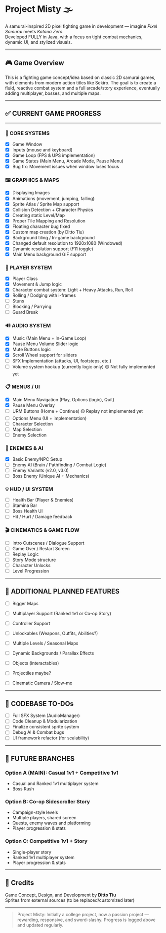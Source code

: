 # Project Misty 🌫️  
A samurai-inspired 2D pixel fighting game in development — imagine *Pixel Samurai* meets *Katana Zero*.  
Developed FULLY in Java, with a focus on tight combat mechanics, dynamic UI, and stylized visuals.  

---

## 🎮 Game Overview  
This is a fighting game concept/idea based on classic 2D samurai games, with elements from modern action titles like Sekiro. The goal is to create a fluid, reactive combat system and a full arcade/story experience, eventually adding multiplayer, bosses, and multiple maps.

---

## ✅ CURRENT GAME PROGRESS
---

### 🧱 CORE SYSTEMS
- [X] Game Window  
- [X] Inputs (mouse and keyboard)  
- [X] Game Loop (FPS & UPS implementation)  
- [X] Game States (Main Menu, Arcade Mode, Pause Menu)  
- [X] Bug fix: Movement issues when window loses focus  

### 🖼️ GRAPHICS & MAPS
- [X] Displaying Images  
- [X] Animations (movement, jumping, falling)  
- [X] Sprite Atlas / Sprite Map support  
- [X] Collision Detection + Character Physics  
- [X] Creating static Level/Map  
- [X] Proper Tile Mapping and Resolution  
- [X] Floating character bug fixed  
- [X] Custom map creation (by Ditto Tiu)  
- [X] Background tiling / In-game background  
- [X] Changed default resolution to 1920x1080 (Windowed)  
- [X] Dynamic resolution support (F11 toggle)  
- [X] Main Menu background GIF support  

### 👤 PLAYER SYSTEM
- [X] Player Class  
- [X] Movement & Jump logic  
- [X] Character combat system: Light + Heavy Attacks, Run, Roll  
- [X] Rolling / Dodging with i-frames  
- [ ] Stuns  
- [ ] Blocking / Parrying  
- [ ] Guard Break  

### 🔊 AUDIO SYSTEM
- [X] Music (Main Menu + In-Game Loop)  
- [X] Pause Menu Volume Slider logic  
- [X] Mute Buttons logic  
- [X] Scroll Wheel support for sliders  
- [ ] SFX Implementation (attacks, UI, footsteps, etc.)  
- [ ] Volume system hookup (currently logic only) 🟡 Not fully implemented yet

### 📋 MENUS / UI
- [X] Main Menu Navigation (Play, Options (logic), Quit)  
- [X] Pause Menu Overlay  
- [ ] URM Buttons (Home + Continue) 🟡 Replay not implemented yet
- [ ] Options Menu (UI + implementation)  
- [ ] Character Selection  
- [ ] Map Selection  
- [ ] Enemy Selection  

### 🧠 ENEMIES & AI
- [X] Basic Enemy/NPC Setup  
- [ ] Enemy AI (Brain / Pathfinding / Combat Logic)  
- [ ] Enemy Variants (v2.0, v3.0)  
- [ ] Boss Enemy (Unique AI + Mechanics)

### 💡 HUD / UI SYSTEM
- [ ] Health Bar (Player & Enemies)  
- [ ] Stamina Bar  
- [ ] Boss Health UI  
- [ ] Hit / Hurt / Damage feedback  

### 🎬 CINEMATICS & GAME FLOW
- [ ] Intro Cutscenes / Dialogue Support  
- [ ] Game Over / Restart Screen  
- [ ] Replay Logic  
- [ ] Story Mode structure  
- [ ] Character Unlocks  
- [ ] Level Progression  

---

## 🧪 ADDITIONAL PLANNED FEATURES
- [ ] Bigger Maps  
- [ ] Multiplayer Support (Ranked 1v1 or Co-op Story)  
- [ ] Controller Support  
- [ ] Unlockables (Weapons, Outfits, Abilities?)
- [ ] Multiple Levels / Seasonal Maps  
- [ ] Dynamic Backgrounds / Parallax Effects  
- [ ] Objects (interactables)  
- [ ] Projectiles maybe?
- [ ] Cinematic Camera / Slow-mo  


---

## 🧼 CODEBASE TO-DOs
- [ ] Full SFX System (AudioManager)  
- [ ] Code Cleanup & Modularization  
- [ ] Finalize consistent sprite system  
- [ ] Debug AI & Combat bugs  
- [ ] UI framework refactor (for scalability)

---

## 🚧 FUTURE BRANCHES
### Option A (MAIN): Casual 1v1 + Competitive 1v1
- Casual and Ranked 1v1 multiplayer system  
- Boss Rush

### Option B: Co-op Sidescroller Story  
- Campaign-style levels  
- Multiple players, shared screen  
- Quests, enemy waves and platforming
- Player progression & stats  

### Option C: Competitive 1v1 + Story  
- Single-player story  
- Ranked 1v1 multiplayer system  
- Player progression & stats  

---

## 👤 Credits
Game Concept, Design, and Development by **Ditto Tiu**  
Sprites from external sources (to be replaced/customized later)

---

> Project Misty: Initially a college project, now a passion project — rewarding, responsive, and sword-slashy. Progress is logged above and updated regularly.
```
